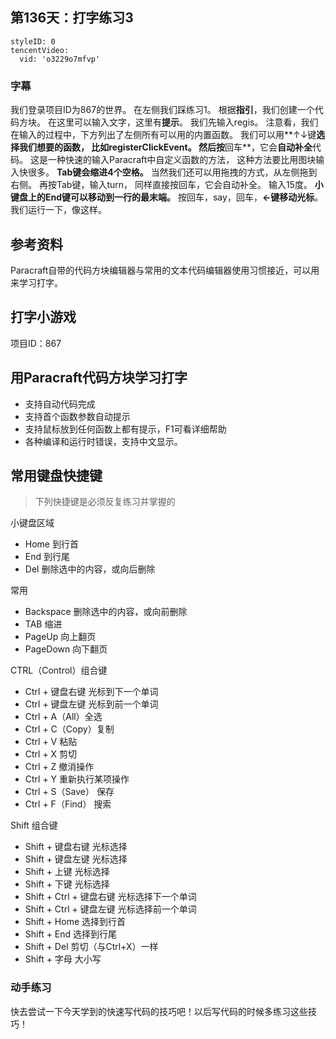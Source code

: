 ## 第136天：打字练习3



```@TencentVideo
styleID: 0
tencentVideo:
  vid: 'o3229o7mfvp'

```
 

### 字幕

我们登录项目ID为867的世界。
在左侧我们踩练习1。
根据**指引**，我们创建一个代码方块。
在这里可以输入文字，这里有**提示**。
我们先输入regis。
注意看，我们在输入的过程中，下方列出了左侧所有可以用的内置函数。
我们可以用**↑↓键**选择我们想要的函数，
比如registerClickEvent。
然后按**回车**，它会**自动补全**代码。
这是一种快速的输入Paracraft中自定义函数的方法，
这种方法要比用图块输入快很多。
**Tab键会缩进4个空格。**
当然我们还可以用拖拽的方式，从左侧拖到右侧。
再按Tab键，输入turn，
同样直接按回车，它会自动补全。
输入15度。
**小键盘上的End键可以移动到一行的最末端。**
按回车，say，回车，**←键移动光标**。
我们运行一下，像这样。


## 参考资料
Paracraft自带的代码方块编辑器与常用的文本代码编辑器使用习惯接近，可以用来学习打字。 

## 打字小游戏
项目ID：867

## 用Paracraft代码方块学习打字

- 支持自动代码完成
- 支持首个函数参数自动提示
- 支持鼠标放到任何函数上都有提示，F1可看详细帮助
- 各种编译和运行时错误，支持中文显示。

## 常用键盘快捷键

> 下列快捷键是必须反复练习并掌握的

小键盘区域
- Home  到行首
- End  到行尾
- Del 删除选中的内容，或向后删除

常用
- Backspace 删除选中的内容，或向前删除
- TAB 缩进
- PageUp 向上翻页
- PageDown 向下翻页

CTRL（Control）组合键
- Ctrl + 键盘右键  光标到下一个单词
- Ctrl + 键盘左键  光标到前一个单词
- Ctrl + A（All）全选
- Ctrl + C（Copy）复制
- Ctrl + V 粘贴
- Ctrl + X 剪切
- Ctrl + Z 撤消操作
- Ctrl + Y 重新执行某项操作
- Ctrl + S（Save） 保存
- Ctrl + F（Find） 搜索

Shift 组合键
- Shift + 键盘右键  光标选择
- Shift + 键盘左键  光标选择
- Shift + 上键  光标选择
- Shift + 下键  光标选择
- Shift + Ctrl + 键盘右键  光标选择下一个单词
- Shift + Ctrl + 键盘左键  光标选择前一个单词
- Shift + Home  选择到行首
- Shift + End  选择到行尾
- Shift + Del 剪切（与Ctrl+X）一样
- Shift + 字母  大小写

### 动手练习
快去尝试一下今天学到的快速写代码的技巧吧！以后写代码的时候多练习这些技巧！